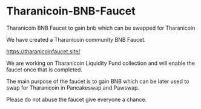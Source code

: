 # Tharanicoin-BNB-Faucet
Tharanicoin BNB Faucet to gain bnb which can be swapped for Tharanicoin

We have created a Tharanicoin community BNB Faucet.

https://tharanicoinfaucet.site/

We are working on Tharanicoin Liquidity Fund collection and will enable the faucet once that is completed.

The main purpose of the faucet is to gain BNB which can be later used to swap for Tharanicoin in Pancakeswap and Pawswap.

Please do not abuse the faucet give everyone a chance.
